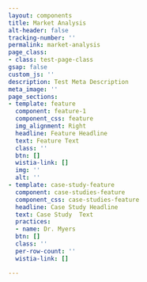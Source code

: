 ```yaml
---
layout: components
title: Market Analysis
alt-header: false
tracking-number: ''
permalink: market-analysis
page_class:
- class: test-page-class
gsap: false
custom_js: ''
description: Test Meta Description
meta_image: ''
page_sections:
- template: feature
  component: feature-1
  component_css: feature
  img_alignment: Right
  headline: Feature Headline
  text: Feature Text
  class: ''
  btn: []
  wistia-link: []
  img: ''
  alt: ''
- template: case-study-feature
  component: case-studies-feature
  component_css: case-studies-feature
  headline: Case Study Headline
  text: Case Study  Text
  practices:
  - name: Dr. Myers
  btn: []
  class: ''
  per-row-count: ''
  wistia-link: []

---
```


